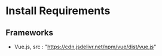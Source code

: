 # Install Requirements
## Frameworks

* Vue.js, src : "https://cdn.jsdelivr.net/npm/vue/dist/vue.js"
